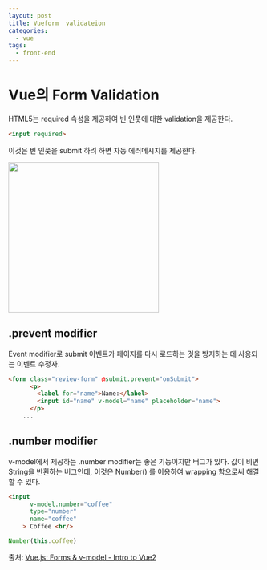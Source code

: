 ```yaml
---
layout: post
title: Vueform  validateion
categories:
  - vue
tags:
  - front-end
---
```


# Vue의 Form Validation

HTML5는 required 속성을 제공하여 빈 인풋에 대한 validation을 제공한다.

```html
<input required>
```

이것은 빈 인풋을 submit 하려 하면 자동 에러메시지를 제공한다.

<img src="https://firebasestorage.googleapis.com/v0/b/vue-mastery.appspot.com/o/flamelink%2Fmedia%2F1578365475785_0.png?alt=media&token=949c4be5-ff5e-455e-a4c1-71d7fad53d11" width="300">

## .prevent modifier

Event modifier로 submit 이벤트가 페이지를 다시 로드하는 것을 방지하는 데 사용되는 이벤트 수정자.

```html
<form class="review-form" @submit.prevent="onSubmit">
      <p>
        <label for="name">Name:</label>
        <input id="name" v-model="name" placeholder="name">
      </p>
    ...
```



## .number modifier

v-model에서 제공하는 .number modifier는 좋은 기능이지만 버그가 있다. 값이 비면 String을 반환하는 버그인데, 이것은 Number() 를 이용하여 wrapping 함으로써 해결할 수 있다.

```html
<input
      v-model.number="coffee"
      type="number"
      name="coffee"
    > Coffee <br/>
```

```javascript
Number(this.coffee)
```



출처: [Vue.js: Forms & v-model - Intro to Vue2](https://www.vuemastery.com/courses/intro-to-vue-js/forms)
